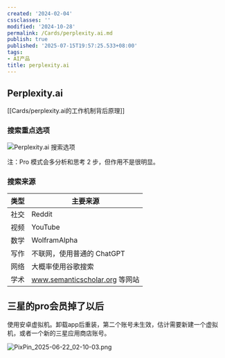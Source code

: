 ```yaml
---
created: '2024-02-04'
cssclasses: ''
modified: '2024-10-28'
permalink: /Cards/perplexity.ai.md
publish: true
published: '2025-07-15T19:57:25.533+08:00'
tags:
- AI产品
title: perplexity.ai
---
```

## Perplexity.ai

[[Cards/perplexity.ai的工作机制背后原理]]

### 搜索重点选项

![Perplexity.ai 搜索选项](https://pub-pic.oldwinter.top/2024/10/fefa975af7a07dd182ded923008fb1c3.png)

注：Pro 模式会多分析和思考 2 步，但作用不是很明显。

### 搜索来源

| 类型  | 主要来源                        |
| --- | --------------------------- |
| 社交  | Reddit                      |
| 视频  | YouTube                     |
| 数学  | WolframAlpha                |
| 写作  | 不联网，使用普通的 ChatGPT            |
| 网络  | 大概率使用谷歌搜索                   |
| 学术  | www.semanticscholar.org 等网站 |


## 三星的pro会员掉了以后

使用安卓虚拟机。卸载app后重装，第二个账号未生效，估计需要新建一个虚拟机，或者一个新的三星应用商店账号。

![PixPin_2025-06-22_02-10-03.png](https://pub-pic.oldwinter.top/2025/06/ed073cb499f99b80b801cd9ffc694fa7.png)
